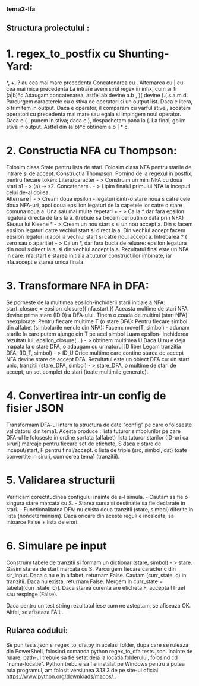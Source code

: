 ### tema2-lfa

## Structura proiectului : 

# 1. regex_to_postfix cu Shunting-Yard:
 *, +, ? au cea mai mare precedenta
 Concatenarea cu .
 Alternarea cu | cu cea mai mica precedenta
 La intrare avem sirul regex in infix, cum ar fi (a|b)*c
  Adaugam concatenarea, astfel ab devine a.b , )( devine ).( s.a.m.d.
  Parcurgem caracterele cu o stiva de operatori si un output list.
      Daca e litera, o trimitem in output.
      Daca e operator, il comparam cu varful stivei, scoatem operatori cu precedenta mai mare sau egala si impingem noul operator.
      Daca e ( , punem in stiva; daca e ), despachetam pana la (.
  La final, golim stiva in output.
  Astfel din (a|b)*c obtinem a b | * c.

# 2. Constructia NFA cu Thompson:
  Folosim clasa State pentru lista de stari.
  Folosim clasa NFA pentru starile de intrare si de accept.
Constructia Thompson:
    Pornind de la regexul in postfix, pentru fiecare token:
         Litera/caracter - > Construim un mini NFA cu doua stari s1 - > (a) -> s2.
         Concatenare .   - > Lipim finalul primului NFA la inceputl celui de-al doilea.  
         Alternare |     - > Cream doua epsilon - legaturi dintr-o stare noua s catre cele doua NFA-uri, apoi doua epsilion legaturi de la capetele lor catre o stare comuna noua a.
         Una sau mai multe repetari +  - > Ca la * dar fara epsilon legatura directa de la s la a. (trebuie sa trecem cel putin o data prin NFA)  
         Steaua lui Kleene *           - > Cream un nou start s si un nou accept a. Din s facem epsilon legaturi catre vechiul start si direct la a.
                                           Din vechiul accept facem epsilon legaturi inapoi la vechiul start si catre noul accept a.
   Intrebarea ? ( zero sau o aparitie) - > Ca un *, dar fara bucla de reluare: epsilon legatura din noul s direct la a, si din vechiul accept la a.
  Rezultatul final este un NFA in care: nfa.start e starea initiala a tuturor constructiilor imbinate, iar nfa.accept e starea unica finala.

# 3. Transformare NFA in DFA:
  Se porneste de la multimea epsilon-inchiderii starii initiale a NFA: start_closure = epsilon_closure({ nfa.start })
  Aceasta multime de stari NFA devine prima stare (ID 0) a DFA-ului.
  Tinem o coada de multimi (stari NFA) neexplorate.
  Pentru fiecare multime T (o stare DFA):
      Pentru fiecare simbol din alfabet (simbolurile nenule din NFA):
           Facem: move(T, simbol) - adunam starile la care putem ajunge din T pe acel simbol
           Luam epsilon- inchiderea rezultatului: epsilon_closure(...) - > obtinem multimea U
           Daca U nu e deja mapata la o stare DFA, o adaugam cu urmatorul ID liber
           Legam tranzitia DFA: (ID_T, simbol) - > ID_U
  Orice multime care contine starea de accept NFA devine stare de accept DFA.
 Rezultatul este un obiect DFA cu: un start unic, tranzitii (stare_DFA, simbol) - > stare_DFA, o multime de stari de accept, un set complet de stari (toate multimile generate).

 # 4. Convertirea intr-un config de fisier JSON
   Transformam DFA-ul intern la structura de date "config" pe care o foloseste validatorul din tema1.
   Acesta produce : lista tuturor simbolurilor pe care DFA-ul le foloseste in ordine sortata (alfabet)
                    lista tuturor starilor (ID-uri ca siruri)
                    marcaje pentru fiecare set de etichete, S daca e stare de inceput/start, F pentru final/accept.
                    o lista de triple (src, simbol, dst) toate convertite in siruri, cum cerea tema1 (tranzitii).

# 5. Validarea structurii
  Verificam corectitudinea configului inainte de a-l simula.
      - Cautam sa fie o singura stare marcata cu S.
      - Starea sursa si destinatie sa fie declarate in stari.
      - Functionalitatea DFA: nu exista doua tranzitii (stare, simbol) diferite in lista (nondeterminism).
  Daca oricare din aceste reguli e incalcata, sa intoarce False + lista de erori.

# 6. Simulare pe input 
  Construim tabele de tranzitii si formam un dictionar (stare, simbol) - > stare.
  Gasim starea de start marcata cu S.
  Parcurgem fiecare caracter c din sir_input. Daca c nu e in alfabet, returnam False. Cautam (curr_state, c) in tranzitii. Daca nu exista, returnam False. Mergem in curr_state = tabela[(curr_state, c)].
  Daca starea curenta are eticheta F, accepta (True) sau respinge (False).

  Daca pentru un test string rezultatul iese cum ne asteptam, se afiseaza OK. Altfel, se afiseaza FAIL.

  ## Rularea codului:

  Se pun tests.json si regex_to_dfa.py in acelasi folder, dupa care se ruleaza din PowerShell, folosind comanda python regex_to_dfa tests.json. 
  Inainte de rulare, path-ul trebuie sa fie setat deja la locatia folderului, folosind cd "nume-locatie".
  Python trebuie sa fie instalat pe Windows pentru a putea rula programul, am folosit versiunea 3.13.3 de pe site-ul oficial  https://www.python.org/downloads/macos/ .
